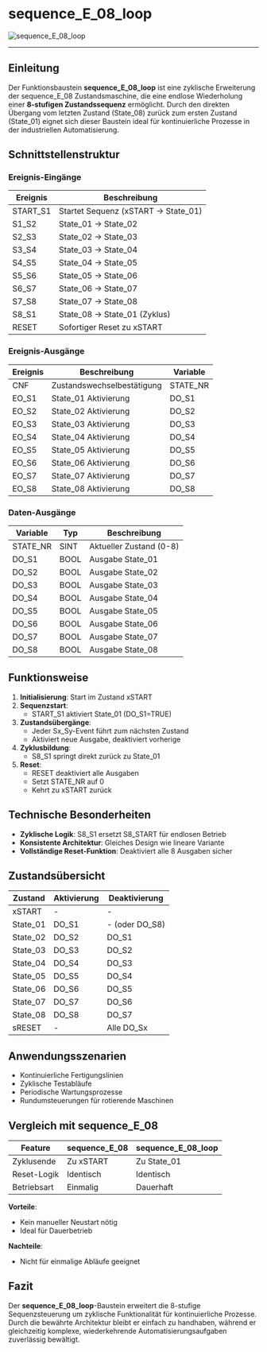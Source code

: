 # sequence_E_08_loop

![sequence_E_08_loop](https://github.com/user-attachments/assets/b7d13e1f-e629-4cbb-9d0d-3e639e9e20d2)

* * * * * * * * * *

## Einleitung

Der Funktionsbaustein **sequence_E_08_loop** ist eine zyklische Erweiterung der sequence_E_08 Zustandsmaschine, die eine endlose Wiederholung einer **8-stufigen Zustandssequenz** ermöglicht.
Durch den direkten Übergang vom letzten Zustand (State_08) zurück zum ersten Zustand (State_01) eignet sich dieser Baustein ideal für kontinuierliche Prozesse in der industriellen Automatisierung.

## Schnittstellenstruktur

### **Ereignis-Eingänge**

| Ereignis   | Beschreibung                          |
|------------|--------------------------------------|
| START_S1   | Startet Sequenz (xSTART → State_01)  |
| S1_S2      | State_01 → State_02                  |
| S2_S3      | State_02 → State_03                  |
| S3_S4      | State_03 → State_04                  |
| S4_S5      | State_04 → State_05                  |
| S5_S6      | State_05 → State_06                  |
| S6_S7      | State_06 → State_07                  |
| S7_S8      | State_07 → State_08                  |
| S8_S1      | State_08 → State_01 (Zyklus)         |
| RESET      | Sofortiger Reset zu xSTART           |

### **Ereignis-Ausgänge**

| Ereignis | Beschreibung                     | Variable   |
|----------|---------------------------------|------------|
| CNF      | Zustandswechselbestätigung      | STATE_NR   |
| EO_S1    | State_01 Aktivierung            | DO_S1      |
| EO_S2    | State_02 Aktivierung            | DO_S2      |
| EO_S3    | State_03 Aktivierung            | DO_S3      |
| EO_S4    | State_04 Aktivierung            | DO_S4      |
| EO_S5    | State_05 Aktivierung            | DO_S5      |
| EO_S6    | State_06 Aktivierung            | DO_S6      |
| EO_S7    | State_07 Aktivierung            | DO_S7      |
| EO_S8    | State_08 Aktivierung            | DO_S8      |

### **Daten-Ausgänge**

| Variable   | Typ   | Beschreibung                |
|------------|-------|----------------------------|
| STATE_NR   | SINT  | Aktueller Zustand (0-8)     |
| DO_S1      | BOOL  | Ausgabe State_01            |
| DO_S2      | BOOL  | Ausgabe State_02            |
| DO_S3      | BOOL  | Ausgabe State_03            |
| DO_S4      | BOOL  | Ausgabe State_04            |
| DO_S5      | BOOL  | Ausgabe State_05            |
| DO_S6      | BOOL  | Ausgabe State_06            |
| DO_S7      | BOOL  | Ausgabe State_07            |
| DO_S8      | BOOL  | Ausgabe State_08            |

## Funktionsweise

1. **Initialisierung**: Start im Zustand xSTART
2. **Sequenzstart**: 
   - START_S1 aktiviert State_01 (DO_S1=TRUE)
3. **Zustandsübergänge**:
   - Jeder Sx_Sy-Event führt zum nächsten Zustand
   - Aktiviert neue Ausgabe, deaktiviert vorherige
4. **Zyklusbildung**:
   - S8_S1 springt direkt zurück zu State_01
5. **Reset**:
   - RESET deaktiviert alle Ausgaben
   - Setzt STATE_NR auf 0
   - Kehrt zu xSTART zurück

## Technische Besonderheiten

- **Zyklische Logik**: S8_S1 ersetzt S8_START für endlosen Betrieb
- **Konsistente Architektur**: Gleiches Design wie lineare Variante
- **Vollständige Reset-Funktion**: Deaktiviert alle 8 Ausgaben sicher

## Zustandsübersicht

| Zustand    | Aktivierung | Deaktivierung       |
|------------|-------------|---------------------|
| xSTART     | -           | -                   |
| State_01   | DO_S1       | - (oder DO_S8)      |
| State_02   | DO_S2       | DO_S1               |
| State_03   | DO_S3       | DO_S2               |
| State_04   | DO_S4       | DO_S3               |
| State_05   | DO_S5       | DO_S4               |
| State_06   | DO_S6       | DO_S5               |
| State_07   | DO_S7       | DO_S6               |
| State_08   | DO_S8       | DO_S7               |
| sRESET     | -           | Alle DO_Sx          |

## Anwendungsszenarien

- Kontinuierliche Fertigungslinien
- Zyklische Testabläufe
- Periodische Wartungsprozesse
- Rundumsteuerungen für rotierende Maschinen

## Vergleich mit sequence_E_08

| Feature          | sequence_E_08 | sequence_E_08_loop |
|------------------|---------------|--------------------|
| Zyklusende       | Zu xSTART     | Zu State_01        |
| Reset-Logik      | Identisch     | Identisch          |
| Betriebsart      | Einmalig      | Dauerhaft          |

**Vorteile**:
- Kein manueller Neustart nötig
- Ideal für Dauerbetrieb

**Nachteile**:
- Nicht für einmalige Abläufe geeignet

## Fazit

Der **sequence_E_08_loop**-Baustein erweitert die 8-stufige Sequenzsteuerung um zyklische Funktionalität für kontinuierliche Prozesse.
Durch die bewährte Architektur bleibt er einfach zu handhaben, während er gleichzeitig komplexe, wiederkehrende Automatisierungsaufgaben zuverlässig bewältigt.
